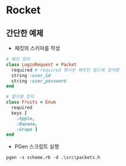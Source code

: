 Rocket
======

간단한 예제
----
* 패킷의 스키마를 작성
```Ruby
# 패킷 정의
class LoginRequest < Packet
  required # required 명시된 패킷만 빌드에 참여함
  string :user_id
  string :user_password
end

# 열거형 정의
class Fruits < Enum
  required
  keys [
    :Apple,
    :Banana,
    :Grape ]
end
```

* PGen 스크립트 실행
```
pgen -s scheme.rb -d .\src\packets.h
```
